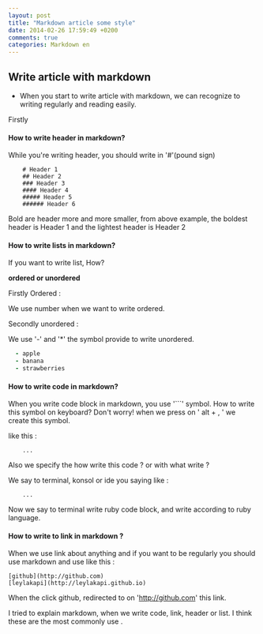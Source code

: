 ```yaml
---
layout: post
title: "Markdown article some style"
date: 2014-02-26 17:59:49 +0200
comments: true
categories: Markdown en
---
```


## Write article with markdown

- When you start to write article with markdown, we can recognize to writing regularly and reading easily.

Firstly

#### How to write header in markdown?

<!-- more -->

While you're writing header, you should write in '#'(pound sign)

```
    # Header 1
    ## Header 2
    ### Header 3
    #### Header 4
    ##### Header 5
    ###### Header 6
```

Bold are header more and more smaller, from above example, the boldest header is Header 1 and the lightest header is Header 2


#### How to write lists in markdown?

If you want to write list, How?

**ordered or unordered**

Firstly Ordered :

We use number when we want to write ordered.

Secondly unordered :

We use '-' and '*' the symbol provide to write unordered.

```ruby
  - apple
  - banana
  - strawberries
```


#### How to write code in markdown?

When you write code block in markdown, you use '```' symbol. How to write this symbol on keyboard?
 Don't worry! when we press on ' alt + , ' we create this symbol.

like this :

```
    ...
```
Also we specify the how write this code ? or with what write ?

We say to terminal, konsol or ide you saying like :

```
    ...
```

Now we say to terminal write ruby code block, and write according to ruby language.

#### How to write to link in markdown ?

When we use link about anything and if you want to be regularly you should use markdown and use like this :


    [github](http://github.com)
    [leylakapi](http://leylakapi.github.io)


When the click github, redirected to on 'http://github.com'  this link.

I tried to explain markdown, when we write code, link, header or list. I think these are the most commonly use .
